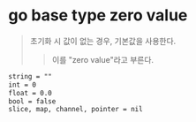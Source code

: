 # go base type zero value

> 초기화 시 값이 없는 경우, 기본값을 사용한다.
>
> > 이를 "zero value"라고 부른다.

```txt
string = ""
int = 0
float = 0.0
bool = false
slice, map, channel, pointer = nil
```
